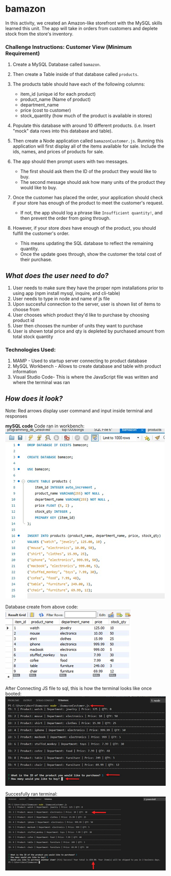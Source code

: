 # bamazon
In this activity, we created an Amazon-like storefront with the MySQL skills  learned this unit. The app will take in orders from customers and deplete stock from the store's inventory. 

### Challenge Instructions: Customer View (Minimum Requirement)

1. Create a MySQL Database called `bamazon`.

2. Then create a Table inside of that database called `products`.

3. The products table should have each of the following columns:
   * item_id (unique id for each product)
   * product_name (Name of product)
   * department_name
   * price (cost to customer)
   * stock_quantity (how much of the product is available in stores)

4. Populate this database with around 10 different products. (i.e. Insert "mock" data rows into this database and table).

5. Then create a Node application called `bamazonCustomer.js`. Running this application will first display all of the items available for sale. Include the ids, names, and prices of products for sale.

6. The app should then prompt users with two messages.

   * The first should ask them the ID of the product they would like to buy.
   * The second message should ask how many units of the product they would like to buy.

7. Once the customer has placed the order, your application should check if your store has enough of the product to meet the customer's request.

   * If not, the app should log a phrase like `Insufficient quantity!`, and then prevent the order from going through.

8. However, if your store _does_ have enough of the product, you should fulfill the customer's order.
   * This means updating the SQL database to reflect the remaining quantity.
   * Once the update goes through, show the customer the total cost of their purchase.
 
 ## *What does the user need to do?*
 1. User needs to make sure they have the proper npm installations prior to using app (npm install mysql, inquire, and cli-table)
 2. User needs to type in node and name of js file
 3. Upon succesful connection to the server, user is shown list of items to choose from
 4. User chooses which product they'd like to purchase by choosing product id
 5. User then chooses the number of units they want to purchase
 6. User is shown total price and qty is depleted by purchased amount from total stock quantity
 
 
### Technologies Used:
1. MAMP - Used to startup server connecting to product database
2. MySQL Workbench - Allows to create database and table with product information
3. Visual Studio Code- This is where the JavaScript file was written and where the terminal was ran

## *How does it look?*
Note: Red arrows display user command and input inside terminal and responses

**mySQL code**
Code ran in workbench:
![mysqlcode](https://raw.githubusercontent.com/DanTheWebDevMan/bamazon/master/images/mysqlcode.jpg)

Database create from above code:
![mysqldatabase](https://raw.githubusercontent.com/DanTheWebDevMan/bamazon/master/images/database.jpg)

After Connecting JS file to sql, this is how the terminal looks like once booted:
![terminalatstart](https://raw.githubusercontent.com/DanTheWebDevMan/bamazon/master/images/pic1.jpg)

Succesfully ran terminal:
![terminalsuccess](https://raw.githubusercontent.com/DanTheWebDevMan/bamazon/master/images/pic2.jpg)






